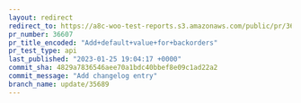 ```yaml
---
layout: redirect
redirect_to: https://a8c-woo-test-reports.s3.amazonaws.com/public/pr/36607/api/index.html
pr_number: 36607
pr_title_encoded: "Add+default+value+for+backorders"
pr_test_type: api
last_published: "2023-01-25 19:04:17 +0000"
commit_sha: 4829a7836546aee70a1bdc40bbef8e09c1ad22a2
commit_message: "Add changelog entry"
branch_name: update/35689
---
```

